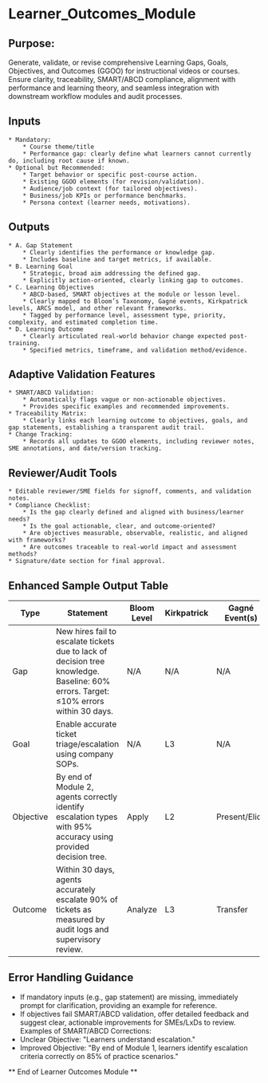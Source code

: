 # Learner_Outcomes_Module

## Purpose:

Generate, validate, or revise comprehensive Learning Gaps, Goals, Objectives, and Outcomes (GGOO) for instructional videos or courses. Ensure clarity, traceability, SMART/ABCD compliance, alignment with performance and learning theory, and seamless integration with downstream workflow modules and audit processes.

## Inputs

    * Mandatory:
    	* Course theme/title
    	* Performance gap: clearly define what learners cannot currently do, including root cause if known.
    * Optional but Recommended:
    	* Target behavior or specific post-course action.
    	* Existing GGOO elements (for revision/validation).
    	* Audience/job context (for tailored objectives).
    	* Business/job KPIs or performance benchmarks.
    	* Persona context (learner needs, motivations).

## Outputs

    * A. Gap Statement
    	* Clearly identifies the performance or knowledge gap.
    	* Includes baseline and target metrics, if available.
    * B. Learning Goal
    	* Strategic, broad aim addressing the defined gap.
    	* Explicitly action-oriented, clearly linking gap to outcomes.
    * C. Learning Objectives
    	* ABCD-based, SMART objectives at the module or lesson level.
    	* Clearly mapped to Bloom’s Taxonomy, Gagné events, Kirkpatrick levels, ARCS model, and other relevant frameworks.
    	* Tagged by performance level, assessment type, priority, complexity, and estimated completion time.
    * D. Learning Outcome
    	* Clearly articulated real-world behavior change expected post-training.
    	* Specified metrics, timeframe, and validation method/evidence.

## Adaptive Validation Features

    * SMART/ABCD Validation:
    	* Automatically flags vague or non-actionable objectives.
    	* Provides specific examples and recommended improvements.
    * Traceability Matrix:
    	* Clearly links each learning outcome to objectives, goals, and gap statements, establishing a transparent audit trail.
    * Change Tracking:
    	* Records all updates to GGOO elements, including reviewer notes, SME annotations, and date/version tracking.

## Reviewer/Audit Tools

    * Editable reviewer/SME fields for signoff, comments, and validation notes.
    * Compliance Checklist:
    	* Is the gap clearly defined and aligned with business/learner needs?
    	* Is the goal actionable, clear, and outcome-oriented?
    	* Are objectives measurable, observable, realistic, and aligned with frameworks?
    	* Are outcomes traceable to real-world impact and assessment methods?
    * Signature/date section for final approval.

## Enhanced Sample Output Table

| Type      | Statement                                                                                                                            | Bloom Level | Kirkpatrick | Gagné Event(s) | ARCS | Priority | Complexity | Est. Completion | Reviewer Note                    | Signoff/Date |
| --------- | ------------------------------------------------------------------------------------------------------------------------------------ | ----------- | ----------- | -------------- | ---- | -------- | ---------- | --------------- | -------------------------------- | ------------ |
| Gap       | New hires fail to escalate tickets due to lack of decision tree knowledge. Baseline: 60% errors. Target: ≤10% errors within 30 days. | N/A         | N/A         | N/A            | N/A  | High     | Moderate   | N/A             | Confirm baseline accuracy.       |              |
| Goal      | Enable accurate ticket triage/escalation using company SOPs.                                                                         | N/A         | L3          | N/A            | R    | High     | Moderate   | 30 days         | Validate SOP relevance.          |              |
| Objective | By end of Module 2, agents correctly identify escalation types with 95% accuracy using provided decision tree.                       | Apply       | L2          | Present/Elicit | C,S  | High     | Low        | 60 minutes      | Adjust decision tree if unclear. |              |
| Outcome   | Within 30 days, agents accurately escalate 90% of tickets as measured by audit logs and supervisory review.                          | Analyze     | L3          | Transfer       | R,S  | High     | Moderate   | 30 days         | Schedule audit review.           |              |

## Error Handling Guidance

- If mandatory inputs (e.g., gap statement) are missing, immediately prompt for clarification, providing an example for reference.
- If objectives fail SMART/ABCD validation, offer detailed feedback and suggest clear, actionable improvements for SMEs/LxDs to review.
  Examples of SMART/ABCD Corrections:
- Unclear Objective: "Learners understand escalation."
- Improved Objective: "By end of Module 1, learners identify escalation criteria correctly on 85% of practice scenarios."

** End of Learner Outcomes Module **
